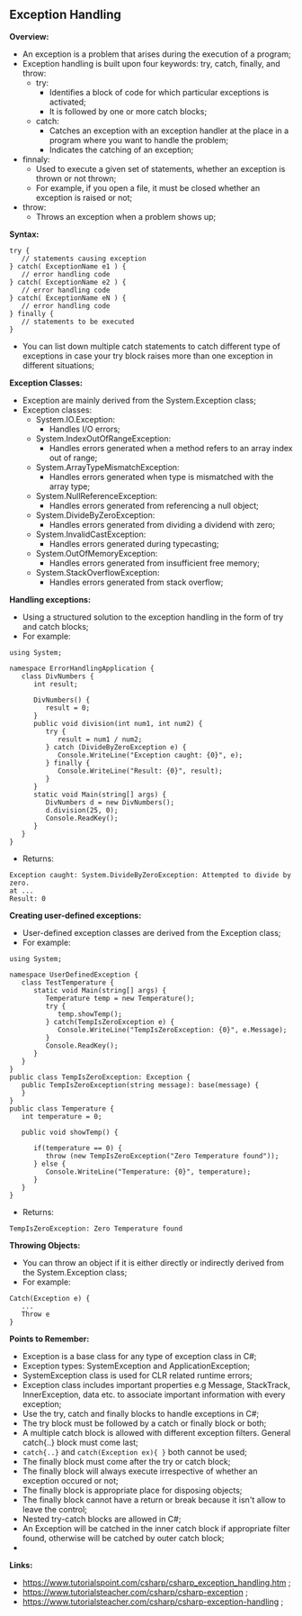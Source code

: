 ## Exception Handling

**Overview:**

- An exception is a problem that arises during the execution of a program;
- Exception handling is built upon four keywords: try, catch, finally, and throw:
  - try:
    - Identifies a block of code for which particular exceptions is activated;
    - It is followed by one or more catch blocks;
  - catch:
    - Catches an exception with an exception handler at the place in a program where you want to handle the problem;
    - Indicates the catching of an exception;
- finnaly:
  - Used to execute a given set of statements, whether an exception is thrown or not thrown;
  - For example, if you open a file, it must be closed whether an exception is raised or not;
- throw:
  - Throws an exception when a problem shows up;

**Syntax:**

```
try {
   // statements causing exception
} catch( ExceptionName e1 ) {
   // error handling code
} catch( ExceptionName e2 ) {
   // error handling code
} catch( ExceptionName eN ) {
   // error handling code
} finally {
   // statements to be executed
}
```

- You can list down multiple catch statements to catch different type of exceptions in case your try block raises more than one exception in different situations;

**Exception Classes:**

- Exception are mainly derived from the System.Exception class;
- Exception classes:
  - System.IO.Exception:
    - Handles I/O errors;
  - System.IndexOutOfRangeException:
    - Handles errors generated when a method refers to an array index out of range;
  - System.ArrayTypeMismatchException:
    - Handles errors generated when type is mismatched with the array type;
  - System.NullReferenceException:
    - Handles errors generated from referencing a null object;
  - System.DivideByZeroException:
    - Handles errors generated from dividing a dividend with zero;
  - System.InvalidCastException:
    - Handles errors generated during typecasting;
  - System.OutOfMemoryException:
    - Handles errors generated from insufficient free memory;
  - System.StackOverflowException:
    - Handles errors generated from stack overflow;

**Handling exceptions:**

- Using a structured solution to the exception handling in the form of try and catch blocks;
- For example:

```
using System;

namespace ErrorHandlingApplication {
   class DivNumbers {
      int result;

      DivNumbers() {
         result = 0;
      }
      public void division(int num1, int num2) {
         try {
            result = num1 / num2;
         } catch (DivideByZeroException e) {
            Console.WriteLine("Exception caught: {0}", e);
         } finally {
            Console.WriteLine("Result: {0}", result);
         }
      }
      static void Main(string[] args) {
         DivNumbers d = new DivNumbers();
         d.division(25, 0);
         Console.ReadKey();
      }
   }
}
```

- Returns:

```
Exception caught: System.DivideByZeroException: Attempted to divide by zero.
at ...
Result: 0
```

**Creating user-defined exceptions:**

- User-defined exception classes are derived from the Exception class;
- For example:

```
using System;

namespace UserDefinedException {
   class TestTemperature {
      static void Main(string[] args) {
         Temperature temp = new Temperature();
         try {
            temp.showTemp();
         } catch(TempIsZeroException e) {
            Console.WriteLine("TempIsZeroException: {0}", e.Message);
         }
         Console.ReadKey();
      }
   }
}
public class TempIsZeroException: Exception {
   public TempIsZeroException(string message): base(message) {
   }
}
public class Temperature {
   int temperature = 0;

   public void showTemp() {

      if(temperature == 0) {
         throw (new TempIsZeroException("Zero Temperature found"));
      } else {
         Console.WriteLine("Temperature: {0}", temperature);
      }
   }
}
```

- Returns:

```
TempIsZeroException: Zero Temperature found
```

**Throwing Objects:**

- You can throw an object if it is either directly or indirectly derived from the System.Exception class;
- For example:

```
Catch(Exception e) {
   ...
   Throw e
}
```

**Points to Remember:**

- Exception is a base class for any type of exception class in C#;
- Exception types: SystemException and ApplicationException;
- SystemException class is used for CLR related runtime errors;
- Exception class includes important properties e.g Message, StackTrack, InnerException, data etc. to associate important information with every exception;
- Use the try, catch and finally blocks to handle exceptions in C#;
- The try block must be followed by a catch or finally block or both;
- A multiple catch block is allowed with different exception filters. General catch{..} block must come last;
- `catch{..}` and `catch(Exception ex){ }` both cannot be used;
- The finally block must come after the try or catch block;
- The finally block will always execute irrespective of whether an exception occured or not;
- The finally block is appropriate place for disposing objects;
- The finally block cannot have a return or break because it isn't allow to leave the control;
- Nested try-catch blocks are allowed in C#;
- An Exception will be catched in the inner catch block if appropriate filter found, otherwise will be catched by outer catch block;
-

**Links:**

- https://www.tutorialspoint.com/csharp/csharp_exception_handling.htm ;
- https://www.tutorialsteacher.com/csharp/csharp-exception ;
- https://www.tutorialsteacher.com/csharp/csharp-exception-handling ;
